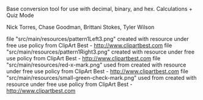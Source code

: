 Base conversion tool for use with decimal, binary, and hex. Calculations + Quiz Mode


Nick Torres, Chase Goodman, Brittani Stokes, Tyler Wilson

file "src/main/resources/pattern1Left3.png" created with resource under free use policy from ClipArt Best - http://www.clipartbest.com
file "src/main/resources/pattern1Right3.png" created with resource under free use policy from ClipArt Best - http://www.clipartbest.com
file "src/main/resources/red-x-mark.png" used from <copyright> created with resource under free use policy from ClipArt Best - http://www.clipartbest.com
file "src/main/resources/small-green-check-mark.png" used from <copyright> created with resource under free use policy from ClipArt Best - http://www.clipartbest.com